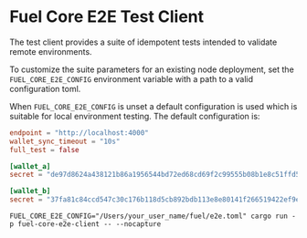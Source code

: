 # Fuel Core E2E Test Client

The test client provides a suite of idempotent tests intended to validate remote environments.

To customize the suite parameters for an existing node deployment, set the `FUEL_CORE_E2E_CONFIG` environment variable with a path to a valid configuration toml.

When `FUEL_CORE_E2E_CONFIG` is unset a default configuration is used which is suitable for local environment testing. The default configuration is:

```toml
endpoint = "http://localhost:4000"
wallet_sync_timeout = "10s"
full_test = false

[wallet_a]
secret = "de97d8624a438121b86a1956544bd72ed68cd69f2c99555b08b1e8c51ffd511c"

[wallet_b]
secret = "37fa81c84ccd547c30c176b118d5cb892bdb113e8e80141f266519422ef9eefd"
```

```shell
FUEL_CORE_E2E_CONFIG="/Users/your_user_name/fuel/e2e.toml" cargo run -p fuel-core-e2e-client -- --nocapture
```